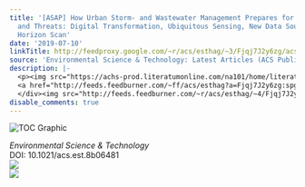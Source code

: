 ```yaml
---
title: '[ASAP] How Urban Storm- and Wastewater Management Prepares for Emerging Opportunities
  and Threats: Digital Transformation, Ubiquitous Sensing, New Data Sources, and Beyond?-?A
  Horizon Scan'
date: '2019-07-10'
linkTitle: http://feedproxy.google.com/~r/acs/esthag/~3/Fjqj7J2y6zg/acs.est.8b06481
source: 'Environmental Science & Technology: Latest Articles (ACS Publications)'
description: |-
  <p><img src="https://achs-prod.literatumonline.com/na101/home/literatum/publisher/achs/journals/content/esthag/0/esthag.ahead-of-print/acs.est.8b06481/20190710/images/medium/es-2018-06481k_0002.gif" alt="TOC Graphic"/></p><div><cite>Environmental Science & Technology</cite></div><div>DOI: 10.1021/acs.est.8b06481</div><div class="feedflare">
  <a href="http://feeds.feedburner.com/~ff/acs/esthag?a=Fjqj7J2y6zg:spg0N25qU08:yIl2AUoC8zA"><img src="http://feeds.feedburner.com/~ff/acs/esthag?d=yIl2AUoC8zA" border="0"></img></a>
  </div><img src="http://feeds.feedburner.com/~r/acs/esthag/~4/Fjqj7J2y6zg" ...
disable_comments: true
---
```

<p><img src="https://achs-prod.literatumonline.com/na101/home/literatum/publisher/achs/journals/content/esthag/0/esthag.ahead-of-print/acs.est.8b06481/20190710/images/medium/es-2018-06481k_0002.gif" alt="TOC Graphic"/></p><div><cite>Environmental Science & Technology</cite></div><div>DOI: 10.1021/acs.est.8b06481</div><div class="feedflare">
<a href="http://feeds.feedburner.com/~ff/acs/esthag?a=Fjqj7J2y6zg:spg0N25qU08:yIl2AUoC8zA"><img src="http://feeds.feedburner.com/~ff/acs/esthag?d=yIl2AUoC8zA" border="0"></img></a>
</div><img src="http://feeds.feedburner.com/~r/acs/esthag/~4/Fjqj7J2y6zg" ...